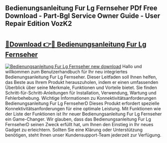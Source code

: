 ## Bedienungsanleitung Fur Lg Fernseher PDf Free Download - Part-BgI Service Owner Guide - User Repair Edition VozK2

# <h2><a href="http://df0grs.blite.top/?on=Bedienungsanleitung+Fur+Lg+Fernseher">🔗Download 👉🔴 Bedienungsanleitung Fur Lg Fernseher</a></h2>

[![Bedienungsanleitung Fur Lg Fernseher new download](https://i.imgur.com/lujVjoI.png)](http://df0grs.blite.top/?on=Bedienungsanleitung+Fur+Lg+Fernseher)
Hallo und willkommen zum Benutzerhandbuch für Ihr neu integriertes Bedienungsanleitung Fur Lg Fernseher. Dieser Leitfaden soll Ihnen helfen, das Beste aus Ihrem Produkt herauszuholen, indem er einen umfassenden Überblick über seine Merkmale, Funktionen und Vorteile bietet. Sie finden Schritt-für-Schritt-Anleitungen für Installation, Verwendung, Wartung und Fehlerbehebung. Wichtige Informationen zu Konnektivitätsanforderungen Bedienungsanleitung Fur Lg FernseherD Dieses Produkt erfordert spezielle Konnektivitätsanforderungen für eine optimale Leistung. Mit Funktionen wie der Liste der Funktionen ist Ihr neuer Bedienungsanleitung Fur Lg Fernseher ein Game-Changer. Wir glauben, dass das Bedienungsanleitung Fur Lg FernseherD seinen Zweck erfüllt hat, um Ihnen den Einstieg in Ihr neues Gadget zu erleichtern. Sollten Sie eine Klärung oder Unterstützung benötigen, steht Ihnen unser Kundensupport-Team jederzeit zur Verfügung.
